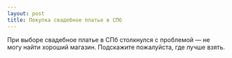 ```yaml
---
layout: post 
title: Покупка свадебное платье в СПб 
--- 
```

При выборе свадебное платье в СПб столкнулся с проблемой — не могу найти хороший магазин. Подскажите пожалуйста, где лучше взять.